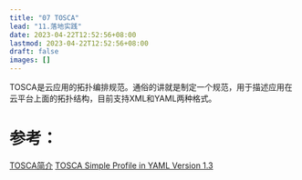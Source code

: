 ```yaml
---
title: "07 TOSCA"
lead: "11.落地实践"
date: 2023-04-22T12:52:56+08:00
lastmod: 2023-04-22T12:52:56+08:00
draft: false
images: []
---
```



TOSCA是云应用的拓扑编排规范。通俗的讲就是制定一个规范，用于描述应用在云平台上面的拓扑结构，目前支持XML和YAML两种格式。

# 参考：
[TOSCA简介](http://qinghua.github.io/tosca/"TOSCA简介")
[TOSCA Simple Profile in YAML Version 1.3](http://docs.oasis-open.org/tosca/TOSCA-Simple-Profile-YAML/v1.3/TOSCA-Simple-Profile-YAML-v1.3.html)

